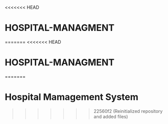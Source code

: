 <<<<<<< HEAD
# HOSPITAL-MANAGMENT
=======
<<<<<<< HEAD
# HOSPITAL-MANAGMENT
=======
# Hospital Mamagement System
>>>>>>> 22560f2 (Reinitialized repository and added files)
